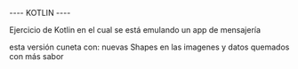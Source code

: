 ---- KOTLIN ----

Ejercicio de Kotlin en el cual se está emulando un app de mensajería

esta versión cuneta con: nuevas Shapes en las imagenes y datos quemados con más sabor

